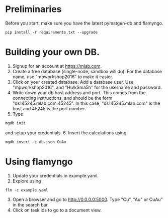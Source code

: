 # Preliminaries

Before you start, make sure you have the latest pymatgen-db and flamyngo.

```shell
pip install -r requirements.txt --upgrade
```

# Building your own DB.

1. Signup for an account at https://mlab.com.
2. Create a free database (single-node, sandbox will do). For the database name, use "mpworkshop2016" to make it easier.
3. Click on your created database. Add a database user. Use "mpworkshop2016", and "Hu!kSma5h" for the username and password.
4. Write down your db host address and port. This comes from the connecting instructions, and should be the form "ds145245.mlab.com:45245". In this case, "ds145245.mlab.com" is the host and 45245 is the port number.
5. Type
```bash
mgdb init
```
and setup your credentials.
6. Insert the calculations using
```shell
mgdb insert -c db.json CuAu
```

# Using flamyngo

1. Update your credentials in example.yaml.
2. Explore using
```shell
flm -c example.yaml
```
3. Open a browser and go to http://0.0.0.0:5000. Type "Cu", "Au" or CuAu" in the search bar.
4. Click on task ids to go to a document view.